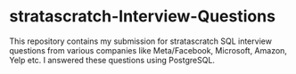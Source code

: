 # stratascratch-Interview-Questions
This repository contains my submission for stratascratch SQL interview questions from various companies like Meta/Facebook, Microsoft, Amazon, Yelp etc. I answered these questions using PostgreSQL.
